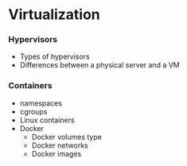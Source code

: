 # Virtualization

### Hypervisors
- Types of hypervisors
- Differences between a physical server and a VM

### Containers
- namespaces
- cgroups
- Linux containers
- Docker
  - Docker volumes type
  - Docker networks
  - Docker images
